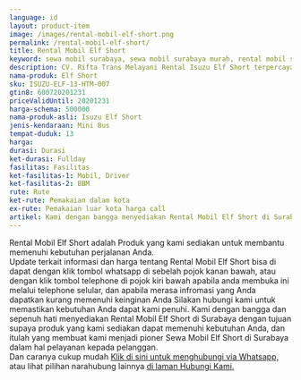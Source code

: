 ```yaml
---
language: id
layout: product-item
image: /images/rental-mobil-elf-short.png
permalink: /rental-mobil-elf-short/
title: Rental Mobil Elf Short
keyword: sewa mobil surabaya, sewa mobil surabaya murah, rental mobil surabaya, rental mobil surabaya murah, riftatrans, CV. Rifta Trans, riftatrans.com, sewa mobil di surabaya, rental mobil di surabaya
description: CV. Rifta Trans Melayani Rental Isuzu Elf Short terpercaya di Jawa timur Hubungi kami Call/WA di 082257523695
nama-produk: Elf Short
sku: ISUZU-ELF-13-HTM-007
gtin8: 600720201231
priceValidUntil: 20201231 
harga-schema: 500000
nama-produk-asli: Isuzu Elf Short
jenis-kendaraan: Mini Bus
tempat-duduk: 13
harga: 
durasi: Durasi
ket-durasi: Fullday
fasilitas: Fasilitas
ket-fasilitas-1: Mobil, Driver
ket-fasilitas-2: BBM
rute: Rute
ket-rute: Pemakaian dalam kota
ex-rute: Pemakaian luar kota harga call
artikel: Kami dengan bangga menyediakan Rental Mobil Elf Short di Surabaya dengan tujuan supaya produk yang kami sediakan dapat memenuhi kebutuhan Anda, dan kami adalah pioner Sewa Mobil Elf Short di Surabaya yang menggunakan teknologi online serta dalam hal pelayanan kepada pelanggan.
---
```

Rental Mobil Elf Short adalah Produk yang kami sediakan untuk membantu memenuhi kebutuhan perjalanan Anda.<br>Update terkait informasi dan harga tentang Rental Mobil Elf Short bisa di dapat dengan klik tombol whatsapp di sebelah pojok kanan bawah, atau dengan klik tombol telephone di pojok kiri bawah apabila anda membuka ini melalui telephone selular, dan apabila merasa infromasi yang Anda dapatkan kurang memenuhi keinginan Anda Silakan hubungi kami untuk memastikan kebutuhan Anda dapat kami penuhi. Kami dengan bangga dan sepenuh hati menyediakan Rental Mobil Elf Short di Surabaya dengan tujuan supaya produk yang kami sediakan dapat memenuhi kebutuhan Anda, dan itulah yang membuat kami menjadi pioner Sewa Mobil Elf Short di Surabaya dalam hal pelayanan kepada pelanggan.<br>
Dan caranya cukup mudah <a href="https://web.whatsapp.com/send?phone=6282257523695&text=Hallo,%20CS%20riftatrans.com">Klik di sini untuk menghubungi via Whatsapp,</a> atau lihat pilihan narahubung lainnya <a href="/kontak-kami/">di laman Hubungi Kami.</a>